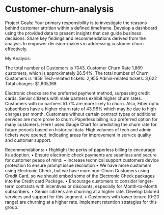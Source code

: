 # Customer-churn-analysis
Project Goals:
Your primary responsibility is to investigate the reasons behind customer attrition within a defined timeframe. Develop a dashboard using the provided data to present insights that can guide business decisions. Share key findings and recommendations derived from the analysis to empower decision-makers in addressing customer churn effectively.

My Analysis:

The total number of Customers is 7043,
Customer Churn Rate 1,869 customers, which is approximately 26.54%.
The total number of Churn Customers is 1859
Tech-related tickets: 2,955
Admin-related tickets: 3,622
Total charges: $1,605,168

Electronic checks are the preferred payment method, surpassing credit cards. 
Senior citizens with male partners exhibit higher churn rates. Customers with no partners 51.7% are more likely to churn. Also, Fiber optic subscribers have a higher churn rate of 43.96% which may be due to high charges per month. 
Customers without certain contract types or additional services are more prone to churn.
Paperless billing is a preferred option for many customers.
Here I used Gauge Chart for predicting the churn rate for future periods based on historical data.
High volumes of tech and admin tickets were opened, indicating areas for improvement in service quality and customer support.

Recommendations:
•	Highlight the perks of paperless billing to encourage its adoption.
•	Ensure electronic check payments are seamless and secure for customer peace of mind.
•	Increase technical support customers device protection to ensure prompt issue resolution 
•	We have more customers using Electronic Check, but we have more non-Churn Customers using Credit Card, so we should embed some of the Electronic Check packages into the Credit card Package.
•	Encourage customers to consider longer-term contracts with incentives or discounts, especially for Month-to-Month subscribers.
•	Senior citizens are churning at a higher rate. Develop tailored services and support for this segment.
•	Customers with lower tenure (0-20 range) are churning at a higher rate. Implement retention strategies for this group.
